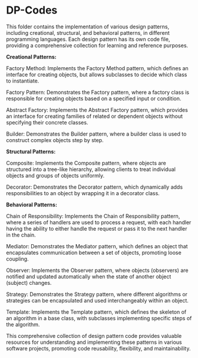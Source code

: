 # DP-Codes
This folder contains the implementation of various design patterns, including creational, structural, and behavioral patterns, in different programming languages. Each design pattern has its own code file, providing a comprehensive collection for learning and reference purposes.

**Creational Patterns:**

Factory Method: Implements the Factory Method pattern, which defines an interface for creating objects, but allows subclasses to decide which class to instantiate.

Factory Pattern: Demonstrates the Factory pattern, where a factory class is responsible for creating objects based on a specified input or condition.

Abstract Factory: Implements the Abstract Factory pattern, which provides an interface for creating families of related or dependent objects without specifying their concrete classes.

Builder: Demonstrates the Builder pattern, where a builder class is used to construct complex objects step by step.



**Structural Patterns:**

Composite: Implements the Composite pattern, where objects are structured into a tree-like hierarchy, allowing clients to treat individual objects and groups of objects uniformly.

Decorator: Demonstrates the Decorator pattern, which dynamically adds responsibilities to an object by wrapping it in a decorator class.



**Behavioral Patterns:**

Chain of Responsibility: Implements the Chain of Responsibility pattern, where a series of handlers are used to process a request, with each handler having the ability to either handle the request or pass it to the next handler in the chain.

Mediator: Demonstrates the Mediator pattern, which defines an object that encapsulates communication between a set of objects, promoting loose coupling.

Observer: Implements the Observer pattern, where objects (observers) are notified and updated automatically when the state of another object (subject) changes.

Strategy: Demonstrates the Strategy pattern, where different algorithms or strategies can be encapsulated and used interchangeably within an object.

Template: Implements the Template pattern, which defines the skeleton of an algorithm in a base class, with subclasses implementing specific steps of the algorithm.


This comprehensive collection of design pattern code provides valuable resources for understanding and implementing these patterns in various software projects, promoting code reusability, flexibility, and maintainability.
